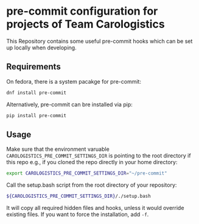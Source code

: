 # pre-commit configuration for projects of Team Carologistics
This Repository contains some useful pre-commit hooks which can be set up locally when developing.

## Requirements
On fedora, there is a system pacakge for pre-commit:
```bash
dnf install pre-commit
```
Alternatively, pre-commit can bre installed via pip:
```bash
pip install pre-commit
```
## Usage
Make sure that the environment varuable
`CAROLOGISTICS_PRE_COMMIT_SETTINGS_DIR` is pointing to the root directory if this repo e.g., if you cloned the repo directly in your home directory:
```bash
export CAROLOGISTICS_PRE_COMMIT_SETTINGS_DIR="~/pre-commit"
```

Call the setup.bash script from the root directory of your repository:
```bash
${CAROLOGISTICS_PRE_COMMIT_SETTINGS_DIR}/./setup.bash
```
It will copy all required hidden files and hooks, unless it would override existing files.
If you want to force the installation, add `-f`.
